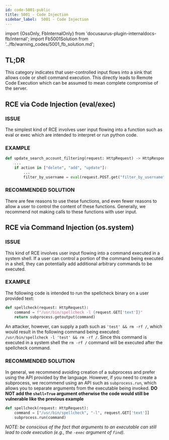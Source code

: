 ```yaml
---
id: code-5001-public
title: 5001 - Code Injection
sidebar_label:  5001 - Code Injection
---
```

import {OssOnly, FbInternalOnly} from 'docusaurus-plugin-internaldocs-fb/internal';
import Fb5001Solution from '../fb/warning_codes/5001_fb_solution.md';


## TL;DR

This category indicates that user-controlled input flows into a sink that allows code or shell command execution. This directly leads to Remote Code Execution which can be assumed to mean complete compromise of the server.


## RCE via Code Injection (eval/exec)

### ISSUE

The simplest kind of RCE involves user input flowing into a function such as eval or exec which are intended to interpret or run python code.

### EXAMPLE

```python
def update_search_account_filtering(request: HttpRequest) -> HttpResponse:
    ...
    if action in ["delete", "add", "update"]:
        ...
        filter_by_username = eval(request.POST.get("filter_by_username", "True"))
```
### RECOMMENDED SOLUTION
There are few reasons to use these functions, and even fewer reasons to allow a user to control the content of these functions. Generally, we recommend not making calls to these functions with user input.

## RCE via Command Injection (os.system)

### ISSUE

This kind of RCE involves user input flowing into a command executed in a system shell. If a user can control a portion of the command being executed in a shell, they can potentially add additional arbitrary commands to be executed.

### EXAMPLE

The following code is intended to run the spellcheck binary on a user provided text:
```python
def spellcheck(request: HttpRequest):
    command = f"/usr/bin/spellcheck -l {request.GET['text']}"
    return subprocess.getoutput(command)
```
An attacker, however, can supply a path such as `'test' && rm -rf /`, which would result in the following command being executed: `/usr/bin/spellcheck -l 'test' && rm -rf /`. Since this command is executed in a system shell the `rm -rf /` command will be executed after the spellcheck command.

### RECOMMENDED SOLUTION

<OssOnly>

In general, we recommend avoiding creation of a subprocess and prefer using the API provided by the language.
However, if you need to create a subprocess, we recommend using an API such as `subprocess.run`, which allows you to separate arguments from the executable being invoked. **DO NOT add the `shell=True` argument otherwise the code would still be vulnerable like the previous example**

```python
def spellcheck(request: HttpRequest):
    command = ["/usr/bin/spellcheck", "-l", request.GET['text']]
    subprocess.run(command)
```
*NOTE: be conscious of the fact that arguments to an executable can still lead to code execution (e.g., the `-exec` argument of `find`).*

</OssOnly>

<FbInternalOnly>

<Fb5001Solution/>

</FbInternalOnly>
